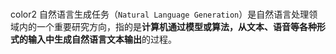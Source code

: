 <br/>color2
自然语言生成任务（`Natural Language Generation`）是自然语言处理领域内的一个重要研究方向，指的是**计算机通过模型或算法，从文本、语音等各种形式的输入中生成自然语言文本输出**的过程。

<br/>

